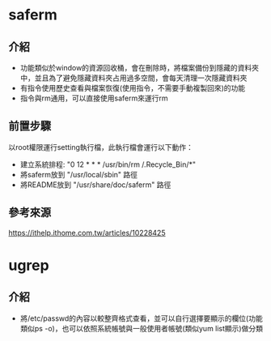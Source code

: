 # saferm
## 介紹
* 功能類似於window的資源回收桶，會在刪除時，將檔案備份到隱藏的資料夾中，並且為了避免隱藏資料夾占用過多空間，會每天清理一次隱藏資料夾
* 有指令使用歷史查看與檔案恢復(使用指令，不需要手動複製回來)的功能
* 指令與rm通用，可以直接使用saferm來運行rm
## 前置步驟
以root權限運行setting執行檔，此執行檔會運行以下動作：
* 建立系統排程: "0 12 * * * /usr/bin/rm /.Recycle_Bin/*"
* 將saferm放到 "/usr/local/sbin" 路徑
* 將README放到 "/usr/share/doc/saferm" 路徑
## 參考來源
https://ithelp.ithome.com.tw/articles/10228425

# ugrep
## 介紹
* 將/etc/passwd的內容以較整齊格式查看，並可以自行選擇要顯示的欄位(功能類似ps -o)，也可以依照系統帳號與一般使用者帳號(類似yum list顯示)做分類
